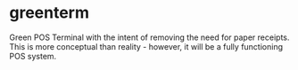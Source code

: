 # greenterm
Green POS Terminal with the intent of removing the need for paper receipts. This is more conceptual than reality - however, it will be a fully functioning POS system.
